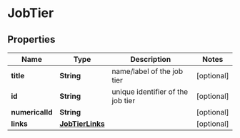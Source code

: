 

# JobTier


## Properties

| Name | Type | Description | Notes |
|------------ | ------------- | ------------- | -------------|
|**title** | **String** | name/label of the job tier |  [optional] |
|**id** | **String** | unique identifier of the job tier |  [optional] |
|**numericalId** | **String** |  |  [optional] |
|**links** | [**JobTierLinks**](JobTierLinks.md) |  |  [optional] |



